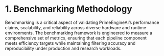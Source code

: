 # 1. Benchmarking Methodology

Benchmarking is a critical aspect of validating PrimeEngineAI’s performance claims, scalability, and reliability across diverse hardware and runtime environments. The benchmarking framework is engineered to measure a comprehensive set of metrics, ensuring that each pipeline component meets efficiency targets while maintaining filtering accuracy and reproducibility under production and research workloads.

